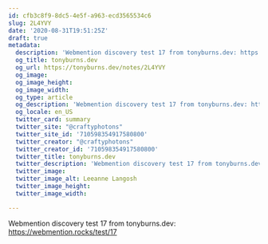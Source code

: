 ```yaml
---
id: cfb3c8f9-8dc5-4e5f-a963-ecd3565534c6
slug: 2L4YVY
date: '2020-08-31T19:51:25Z'
draft: true
metadata:
  description: 'Webmention discovery test 17 from tonyburns.dev: https://webmention.rocks/test/17 '
  og_title: tonyburns.dev
  og_url: https://tonyburns.dev/notes/2L4YVY
  og_image: 
  og_image_height: 
  og_image_width: 
  og_type: article
  og_description: 'Webmention discovery test 17 from tonyburns.dev: https://webmention.rocks/test/17 '
  og_locale: en_US
  twitter_card: summary
  twitter_site: "@craftyphotons"
  twitter_site_id: '710598354917580800'
  twitter_creator: "@craftyphotons"
  twitter_creator_id: '710598354917580800'
  twitter_title: tonyburns.dev
  twitter_description: 'Webmention discovery test 17 from tonyburns.dev: https://webmention.rocks/test/17 '
  twitter_image: 
  twitter_image_alt: Leeanne Langosh
  twitter_image_height: 
  twitter_image_width: 

---
```


Webmention discovery test 17 from tonyburns.dev: https://webmention.rocks/test/17
